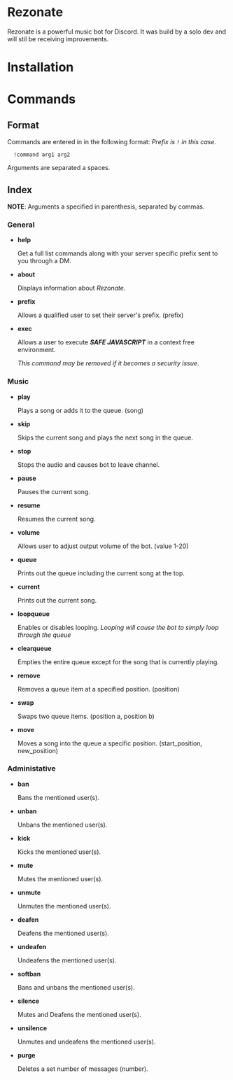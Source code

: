# Rezonate
Rezonate is a powerful music bot for Discord. It was build by a solo dev and will stil be receiving improvements.

# Installation
<Bot is not live yet>
  
# Commands
## Format
Commands are entered in in the following format:
*Prefix is `!` in this case.*
```
  !command arg1 arg2
```
Arguments are separated a spaces.

## Index
**NOTE**: Arguments a specified in parenthesis, separated by commas.

### General
 - **help**
 
   Get a full list commands along with your server specific prefix sent to you through a DM.
 - **about**
 
   Displays information about *Rezonate*.
 - **prefix**
 
   Allows a qualified user to set their server's prefix. (prefix)
 - **exec**
  
   Allows a user to execute ***SAFE JAVASCRIPT*** in a context free environment. 
   
   *This command may be removed if it becomes a security issue*.
   
### Music
 - **play**
 
   Plays a song or adds it to the queue. (song)
 - **skip**
 
   Skips the current song and plays the next song in the queue.
 - **stop**
 
   Stops the audio and causes bot to leave channel.
 - **pause**
   
   Pauses the current song.
 - **resume**
 
   Resumes the current song.
 - **volume**
   
   Allows user to adjust output volume of the bot. (value 1-20)
 - **queue**
 
   Prints out the queue including the current song at the top.
 - **current**
 
   Prints out the current song.
 - **loopqueue**
 
   Enables or disables looping. *Looping will cause the bot to simply loop through the queue*
 - **clearqueue**
 
   Empties the entire queue except for the song that is currently playing.
 - **remove**
 
   Removes a queue item at a specified position. (position)
 - **swap**
 
   Swaps two queue items. (position a, position b)
 - **move**
 
   Moves a song into the queue a specific position. (start_position, new_position)
   
### Administative
 - **ban**
 
   Bans the mentioned user(s).
 - **unban**

   Unbans the mentioned user(s).
 - **kick**

   Kicks the mentioned user(s).
 - **mute**

   Mutes the mentioned user(s).
 - **unmute**

   Unmutes the mentioned user(s).
 - **deafen**

   Deafens the mentioned user(s).
 - **undeafen**

   Undeafens the mentioned user(s).
 - **softban**

   Bans and unbans the mentioned user(s).
 - **silence**

   Mutes and Deafens the mentioned user(s).
 - **unsilence**

   Unmutes and undeafens the mentioned user(s).
 - **purge**

   Deletes a set number of messages (number).
